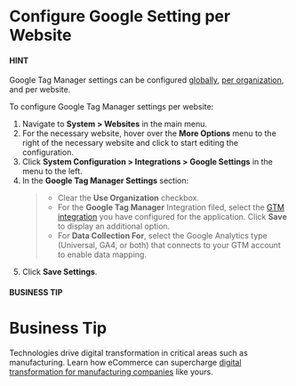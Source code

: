 <a id="website-google-settings"></a>

# Configure Google Setting per Website

#### HINT
Google Tag Manager settings can be configured [globally](../../../../configuration/system/integrations/google-settings/google-integration.md#system-configuration-integrations-google), [per organization](../../../../user-management/organizations/org-configuration/general-setup-org/integrations/organization-google.md#organization-google-settings), and per website.

To configure Google Tag Manager settings per website:

1. Navigate to **System > Websites** in the main menu.
2. For the necessary website, hover over the <i class="fa fa-ellipsis-h fa-lg" aria-hidden="true"></i> **More Options** menu to the right of the necessary website and click <i class="fas fa-cog" aria-hidden="true"></i> to start editing the configuration.
3. Click **System Configuration > Integrations > Google Settings** in the menu to the left.
4. In the **Google Tag Manager Settings** section:
   > * Clear the **Use Organization** checkbox.
   > * For the **Google Tag Manager** Integration filed, select the [GTM integration](../../../../integrations/gtm-ga4/index.md#gtm-ga-4-integration) you have configured for the application. Click **Save** to display an additional option.
   > * For **Data Collection For**, select the Google Analytics type (Universal, GA4, or both) that connects to your GTM account to enable data mapping.
5. Click **Save Settings**.

#### BUSINESS TIP
# Business Tip

Technologies drive digital transformation in critical areas such as manufacturing. Learn how eCommerce can supercharge <a href="https://oroinc.com/b2b-ecommerce/blog/digital-transformation-in-manufacturing/" target="_blank">digital transformation for manufacturing companies</a> like yours.

<!-- fa-bars = fa-navicon -->
<!-- Ic Tiles is used as Set As Default in saved views, and as tiles in display layout options -->
<!-- IcPencil refers to Rename in Commerce and Inline Editing in CRM -->
<!-- Check mark in the square. -->
<!-- SortDesc is also used as drop-down arrow -->
